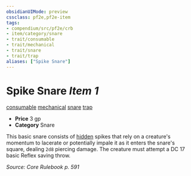 ```yaml
---
obsidianUIMode: preview
cssclass: pf2e,pf2e-item
tags:
- compendium/src/pf2e/crb
- item/category/snare
- trait/consumable
- trait/mechanical
- trait/snare
- trait/trap
aliases: ["Spike Snare"]
---
```

# Spike Snare *Item 1*  
[consumable](../../../Rules/traits/consumable.md)  [mechanical](../../../Rules/traits/mechanical.md)  [snare](../../../Rules/traits/snare.md)  [trap](../../../Rules/traits/trap.md)  

- **Price** 3 gp
- **Category** Snare

This basic snare consists of [hidden](../../../Rules/conditions.md#Hidden) spikes that rely on a creature's momentum to lacerate or potentially impale it as it enters the snare's square, dealing `2d8` piercing damage. The creature must attempt a DC 17 basic Reflex saving throw.

*Source: Core Rulebook p. 591*